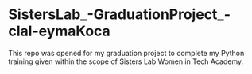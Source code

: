 # SistersLab_-GraduationProject_-clal-eymaKoca
This repo was opened for my graduation project to complete my Python training given within the scope of Sisters Lab Women in Tech Academy.
